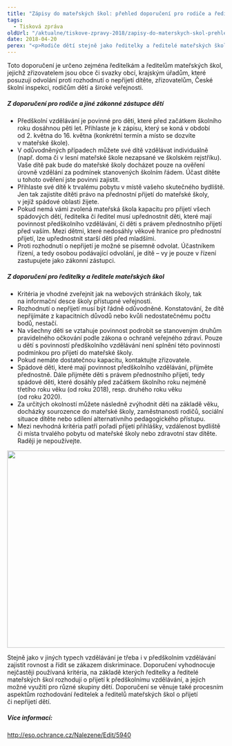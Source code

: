 ```yaml
---
title: "Zápisy do mateřských škol: přehled doporučení pro rodiče a ředitelky a ředitele školek"
tags:
  - Tisková zpráva
oldUrl: "/aktualne/tiskove-zpravy-2018/zapisy-do-materskych-skol-prehled-doporuceni-pro-rodice-a-reditelky-a-reditele-skolek"
date: 2018-04-20
perex: "<p>Rodiče dětí stejně jako ředitelky a ředitelé mateřských škol si často nejsou jistí, jaké jsou práva a povinnosti jednotlivých stran. Přinášíme proto jejich přehled, který pomůže rodičům s nástupem jejich potomka do předškolního vzdělávání. Ředitelkám a ředitelům škol zase ujasní, jak stanovit kritéria výběru dětí tak, aby neporušovali zákon a zajistili všem dětem rovný přístup ke vzdělání. </p>"
---
```


<!-- imported from the old website -->

<p>Toto doporučení je určeno zejména ředitelkám a ředitelům mateřských škol, jejichž zřizovatelem jsou obce či svazky obcí, krajským úřadům, které posuzují odvolání proti rozhodnutí o nepřijetí dítěte, zřizovatelům, České školní inspekci, rodičům dětí a široké veřejnosti.<span style="font-size: 12.8px;"> </span></p> <h5>Z doporučení pro rodiče a jiné zákonné zástupce dětí</h5> <p></p><ul><li>Předškolní vzdělávání je povinné pro děti, které před začátkem školního roku dosáhnou pěti let. Přihlaste je k zápisu, který se koná v období od 2. května do 16. května (konkrétní termín a místo se dozvíte v mateřské škole).</li><li>V odůvodněných případech můžete své dítě vzdělávat individuálně (např. doma či v lesní mateřské škole nezapsané ve školském rejstříku). Vaše dítě pak bude do mateřské školy docházet pouze na ověření úrovně vzdělání za podmínek stanovených školním řádem. Účast dítěte u tohoto ověření jste povinni zajistit.</li><li>Přihlaste své dítě k trvalému pobytu v místě vašeho skutečného bydliště. Jen tak zajistíte dítěti právo na přednostní přijetí do mateřské školy, v jejíž spádové oblasti žijete.</li><li>Pokud nemá vámi zvolená mateřská škola kapacitu pro přijetí všech spádových dětí, ředitelka či ředitel musí upřednostnit děti, které mají povinnost předškolního vzdělávání, či děti s právem přednostního přijetí před vaším. Mezi dětmi, které nedosáhly věkové hranice pro přednostní přijetí, lze upřednostnit starší děti před mladšími.</li><li>Proti rozhodnutí o nepřijetí je možné se písemně odvolat. Účastníkem řízení, a tedy osobou podávající odvolání, je dítě – vy je pouze v řízení zastupujete jako zákonní zástupci.</li></ul> <h5>Z doporučení pro ředitelky a ředitele mateřských škol</h5> <p></p><ul><li>Kritéria je vhodné zveřejnit jak na webových stránkách školy, tak na informační desce školy přístupné veřejnosti.</li><li>Rozhodnutí o nepřijetí musí být řádně odůvodněné. Konstatování, že dítě nepřijímáte z kapacitních důvodů nebo kvůli nedostatečnému počtu bodů, nestačí.</li><li>Na všechny děti se vztahuje povinnost podrobit se stanoveným druhům pravidelného očkování podle zákona o ochraně veřejného zdraví. Pouze u dětí s povinností předškolního vzdělávání není splnění této povinnosti podmínkou pro přijetí do mateřské školy.</li><li>Pokud nemáte dostatečnou kapacitu, kontaktujte zřizovatele.</li><li>Spádové děti, které mají povinnost předškolního vzdělávání, přijměte přednostně. Dále přijměte děti s právem přednostního přijetí, tedy spádové děti, které dosáhly před začátkem školního roku nejméně třetího roku věku (od roku 2018), resp. druhého roku věku (od roku 2020).</li><li>Za určitých okolností můžete následně zvýhodnit děti na základě věku, docházky sourozence do mateřské školy, zaměstnanosti rodičů, sociální situace dítěte nebo sdílení alternativního pedagogického přístupu.</li><li>Mezi nevhodná kritéria patří pořadí přijetí přihlášky, vzdálenost bydliště či místa trvalého pobytu od mateřské školy nebo zdravotní stav dítěte. Raději je nepoužívejte.</li></ul><p></p>       <p><img src="https://www.ochrance.cz/uploads/RTEmagicC_skolky_diagram.png.png" width="654" height="456" alt="" /></p> <p>Stejně jako v jiných typech vzdělávání je třeba i v předškolním vzdělávání zajistit rovnost a řídit se zákazem diskriminace. Doporučení vyhodnocuje nejčastěji používaná kritéria, na základě kterých ředitelky a ředitelé mateřských škol rozhodují o přijetí k předškolnímu vzdělávání, a jejich možné využití pro různé skupiny dětí. Doporučení se věnuje také procesním aspektům rozhodování ředitelek a ředitelů mateřských škol o přijetí či nepřijetí dětí.</p> <h5>Více informací:</h5> <p><a title="Otevření do nového okna" href="http://eso.ochrance.cz/Nalezene/Edit/5940" target="_blank">http://eso.ochrance.cz/Nalezene/Edit/5940</a> <img alt="" src="https://www.ochrance.cz/typo3/ext/od_linkdesc/icons/external.gif" class="od_linkdesc_icon_external" /></p>
